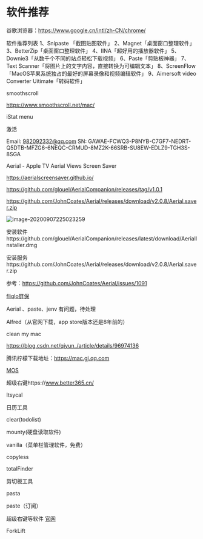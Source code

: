 # 软件推荐

谷歌浏览器：https://www.google.cn/intl/zh-CN/chrome/

软件推荐列表 1、Snipaste 「截图贴图软件」 2、Magnet「桌面窗口整理软件」 3、BetterZip「桌面窗口整理软件」 4、IINA「超好用的播放器软件」 5、Downie3「从数千个不同的站点轻松下载视频」 6、Paste「剪贴板神器」 7、Text Scanner「将图片上的文字内容，直接转换为可编辑文本」 8、ScreenFlow「MacOS苹果系统独占的最好的屏幕录像和视频编辑软件」 9、Aimersoft video Converter Uitimate「转码软件」

smoothscroll

https://www.smoothscroll.net/mac/



iStat menu

激活

Email: 982092332@qq.com  SN: GAWAE-FCWQ3-P8NYB-C7GF7-NEDRT-Q5DTB-MFZG6-6NEQC-CRMUD-8MZ2K-66SRB-SU8EW-EDLZ9-TGH3S-8SGA 



Aerial - Apple TV Aerial Views Screen Saver

https://aerialscreensaver.github.io/

https://github.com/glouel/AerialCompanion/releases/tag/v1.0.1

https://github.com/JohnCoates/Aerial/releases/download/v2.0.8/Aerial.saver.zip

![image-20200907225023259](https://gitee.com/zengsl/picBed/raw/master/img/image-20200907225023259.png)

安装软件https://github.com/glouel/AerialCompanion/releases/latest/download/AerialInstaller.dmg

安装服务https://github.com/JohnCoates/Aerial/releases/download/v2.0.8/Aerial.saver.zip

参考：https://github.com/JohnCoates/Aerial/issues/1091

[fliqlo屏保](https://fliqlo.com/)


Aerial 、paste、jenv 有问题，待处理

Alfred（从官网下载，app store版本还是8年前的）

clean my mac

https://blog.csdn.net/qiyun_/article/details/96974136

腾讯柠檬下载地址：https://mac.gj.qq.com



[MOS](https://mos.caldis.me/)

超级右键https://www.better365.cn/


Itsycal

日历工具

clear(todolist)


mounty(硬盘读取软件)

vanilla（菜单栏管理软件，免费）

copyless


totalFinder

剪切板工具

pasta

paste（订阅）

超级右键等软件
[官网](https://www.better365.cn/apps.html)




ForkLift